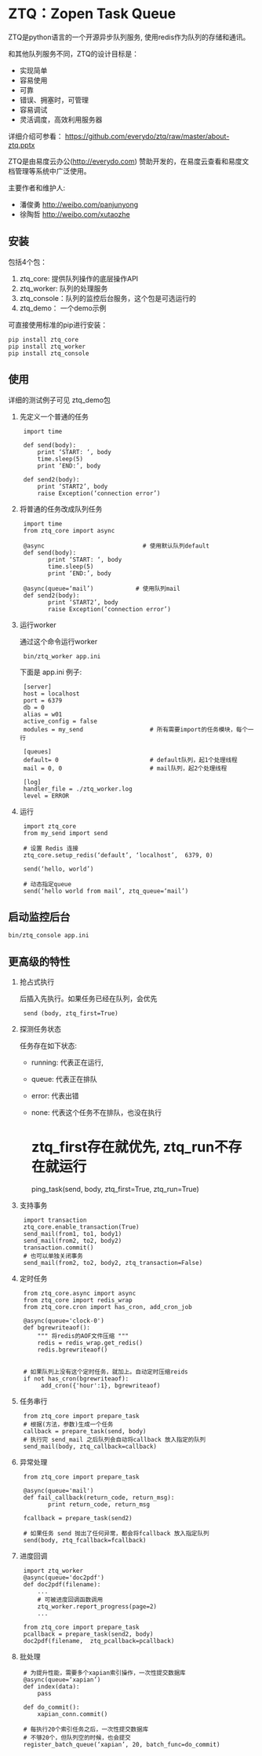 ZTQ：Zopen Task Queue
===========================================
ZTQ是python语言的一个开源异步队列服务, 使用redis作为队列的存储和通讯。

和其他队列服务不同，ZTQ的设计目标是：

- 实现简单
- 容易使用
- 可靠
- 错误、拥塞时，可管理
- 容易调试
- 灵活调度，高效利用服务器

详细介绍可参看： https://github.com/everydo/ztq/raw/master/about-ztq.pptx

ZTQ是由易度云办公(http://everydo.com) 赞助开发的，在易度云查看和易度文档管理等系统中广泛使用。

主要作者和维护人:

- 潘俊勇 http://weibo.com/panjunyong
- 徐陶哲 http://weibo.com/xutaozhe

安装
--------------------
包括4个包：

1. ztq_core:   提供队列操作的底层操作API
2. ztq_worker:   队列的处理服务
3. ztq_console：队列的监控后台服务，这个包是可选运行的
4. ztq_demo： 一个demo示例

可直接使用标准的pip进行安装：

    pip install ztq_core
    pip install ztq_worker
    pip install ztq_console

使用
-------------------
详细的测试例子可见 ztq_demo包

1. 先定义一个普通的任务

        import time

        def send(body):
            print ‘START: ‘, body
            time.sleep(5)
            print ‘END:’, body
    
        def send2(body):
            print ‘START2’, body
            raise Exception(‘connection error’)
 
2. 将普通的任务改成队列任务

        import time
        from ztq_core import async
    
        @async                            # 使用默认队列default
        def send(body):
               print ‘START: ‘, body
               time.sleep(5)
               print ‘END:’, body
    
        @async(queue=‘mail’)            # 使用队列mail
        def send2(body):
               print ‘START2’, body
               raise Exception(‘connection error’)

3. 运行worker

   通过这个命令运行worker

        bin/ztq_worker app.ini

   下面是 app.ini 例子:

        [server]
        host = localhost
        port = 6379
        db = 0
        alias = w01
        active_config = false
        modules = my_send                   # 所有需要import的任务模块，每个一行
    
        [queues]
        default= 0                          # default队列，起1个处理线程
        mail = 0, 0                         # mail队列，起2个处理线程
    
        [log]
        handler_file = ./ztq_worker.log
        level = ERROR

4. 运行

        import ztq_core
        from my_send import send
    
        # 设置 Redis 连接
        ztq_core.setup_redis(‘default’, ‘localhost’,  6379, 0)
    
        send(‘hello, world’)
    
        # 动态指定queue
        send(‘hello world from mail’, ztq_queue=‘mail’)

启动监控后台
--------------------

    bin/ztq_console app.ini

更高级的特性
--------------------------

1. 抢占式执行

   后插入先执行。如果任务已经在队列，会优先

        send (body, ztq_first=True) 

2. 探测任务状态

   任务存在如下状态:

   * running: 代表正在运行, 
   * queue: 代表正在排队
   * error: 代表出错
   * none: 代表这个任务不在排队，也没在执行

        # ztq_first存在就优先, ztq_run不存在就运行
        ping_task(send, body, ztq_first=True, ztq_run=True)

3. 支持事务

        import transaction
        ztq_core.enable_transaction(True)
        send_mail(from1, to1, body1)
        send_mail(from2, to2, body2)
        transaction.commit()
        # 也可以单独关闭事务
        send_mail(from2, to2, body2, ztq_transaction=False)

4. 定时任务

        from ztq_core.async import async
        from ztq_core import redis_wrap
        from ztq_core.cron import has_cron, add_cron_job
    
        @async(queue='clock-0')
        def bgrewriteaof():
            """ 将redis的AOF文件压缩 """
            redis = redis_wrap.get_redis()
            redis.bgrewriteaof()
    
    
        # 如果队列上没有这个定时任务，就加上。自动定时压缩reids
        if not has_cron(bgrewriteaof):
             add_cron({'hour':1}, bgrewriteaof)

5. 任务串行

        from ztq_core import prepare_task
        # 根据(方法，参数)生成一个任务
        callback = prepare_task(send, body)
        # 执行完 send_mail 之后队列会自动将callback 放入指定的队列
        send_mail(body, ztq_callback=callback)

6. 异常处理

        from ztq_core import prepare_task
    
        @async(queue='mail')
        def fail_callback(return_code, return_msg):
               print return_code, return_msg
    
        fcallback = prepare_task(send2)
    
        # 如果任务 send 抛出了任何异常，都会将fcallback 放入指定队列
        send(body, ztq_fcallback=fcallback)

7. 进度回调

        import ztq_worker
        @async(queue='doc2pdf')
        def doc2pdf(filename):
            ...
            # 可被进度回调函数调用
            ztq_worker.report_progress(page=2)
            ...
    
        from ztq_core import prepare_task
        pcallback = prepare_task(send2, body)
        doc2pdf(filename,  ztq_pcallback=pcallback)

8. 批处理

        # 为提升性能，需要多个xapian索引操作，一次性提交数据库
        @async(queue=‘xapian’)
        def index(data):
            pass
    
        def do_commit(): 
            xapian_conn.commit()
    
        # 每执行20个索引任务之后，一次性提交数据库
        # 不够20个，但队列空的时候，也会提交
        register_batch_queue(‘xapian’, 20, batch_func=do_commit)

